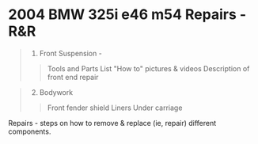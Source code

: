 # 2004 BMW 325i e46 m54 Repairs - R&R

> 1. Front Suspension - 
> > Tools and Parts List
> > "How to" pictures & videos
> > Description of front end repair

> 2. Bodywork 
> > Front fender shield
> > Liners
> > Under carriage

Repairs - steps on how to remove &amp; replace (ie, repair) different components.

